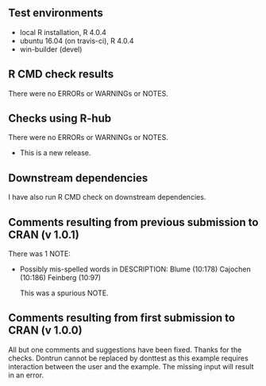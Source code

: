 ## Test environments
* local R installation, R 4.0.4
* ubuntu 16.04 (on travis-ci), R 4.0.4
* win-builder (devel)

## R CMD check results

There were no ERRORs or WARNINGs or NOTES. 

## Checks using R-hub

There were no ERRORs or WARNINGs or NOTES. 

* This is a new release.

## Downstream dependencies

I have also run R CMD check on downstream dependencies.

## Comments resulting from previous submission to CRAN (v 1.0.1)

There was 1 NOTE:

* Possibly mis-spelled words in DESCRIPTION:
    Blume (10:178)
    Cajochen (10:186)
    Feinberg (10:97)

  This was a spurious NOTE.

## Comments resulting from first submission to CRAN (v 1.0.0)

All but one comments and suggestions have been fixed. Thanks for the checks.
Dontrun cannot be replaced by donttest as this example requires interaction between the user and the example. The missing input will result in an error.
